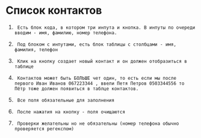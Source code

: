 # Список контактов

1.      Есть блок кода, в котором три инпута и кнопка. В инпуты по очереди вводим - имя, фамилию, номер телефона.

2.      Под блоком с инпутами, есть блок таблицы с столбцами - имя, фамилия, телефон

3.      Клик на кнопку создает новый контакт и он должен отобразиться в таблице

4.      Контактов может быть БОЛЬШЕ чет один, то есть если мы после первого Иван Иванов 067223344 , ввели Петя Петров 0503344556 то Пётр тоже должен появиться в таблце контактов.

5.      Все поля обязательные для заполнения

6.      После нажатия на кнопку - поля очищаются

7.      Проверки желательны но не обязательны (номер телефона обычно проверяется регекспом)
